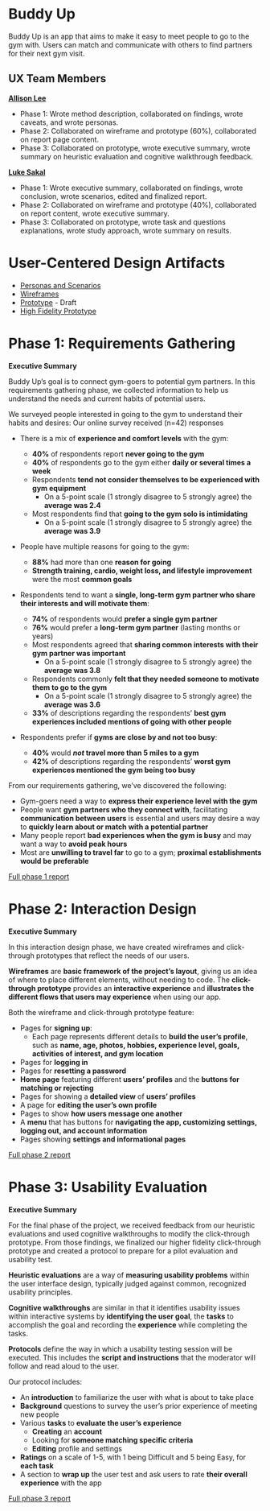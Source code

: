 # Buddy Up

Buddy Up is an app that aims to make it easy to meet people to go to the gym with. Users can match and communicate with others to find partners for their next gym visit.

## UX Team Members

**[Allison Lee](https://usabilityengineering.github.io/ux-portfolio-anlee/)**
* Phase 1: Wrote method description, collaborated on findings, wrote caveats, and wrote personas.
* Phase 2: Collaborated on wireframe and prototype (60%), collaborated on report page content.
* Phase 3: Collaborated on prototype, wrote executive summary, wrote summary on heuristic evaluation and cognitive walkthrough feedback.

**[Luke Sakal](https://usabilityengineering.github.io/ux-portfolio-lesakal/)**
* Phase 1: Wrote executive summary, collaborated on findings, wrote conclusion, wrote scenarios, edited and finalized report.
* Phase 2: Collaborated on wireframe and prototype (40%), collaborated on report content, wrote executive summary.
* Phase 3: Collaborated on prototype, wrote task and questions explanations, wrote study approach, wrote summary on results. 

# User-Centered Design Artifacts

* [Personas and Scenarios](requirements/Personas_and_Scenarios.pdf)
* [Wireframes](design/artboard.pdf)
* [Prototype](https://xd.adobe.com/view/9482b2ea-ffc1-488b-b419-ed1edaa49578-c1d1/?fullscreen&hints=off) - Draft
* [High Fidelity Prototype](https://xd.adobe.com/view/1ed27592-62c3-40b2-a667-23ce74273ffb-4b81/?fullscreen&hints=off)

# Phase 1: Requirements Gathering

**Executive Summary**

Buddy Up’s goal is to connect gym-goers to potential gym partners. In this requirements gathering phase, we collected information to help us understand the needs and current habits of potential users.

We surveyed people interested in going to the gym to understand their habits and desires:
Our online survey received (n=42) responses
* There is a mix of __experience and comfort levels__ with the gym:
  * __40%__ of respondents report __never going to the gym__
  * __40%__ of respondents go to the gym either __daily or several times a week__
  * Respondents __tend not consider themselves to be experienced with gym equipment__
    * On a 5-point scale (1 strongly disagree to 5 strongly agree) the __average was 2.4__
  * Most respondents find that __going to the gym solo is intimidating__
    * On a 5-point scale (1 strongly disagree to 5 strongly agree) the __average was 3.9__

* People have multiple reasons for going to the gym:
  * __88%__ had more than one __reason for going__
  * __Strength training, cardio, weight loss, and lifestyle improvement__ were the most __common goals__

* Respondents tend to want a __single, long-term gym partner who share their interests and will motivate them__:
  * __74%__ of respondents would __prefer a single gym partner__
  * __76%__ would prefer a __long-term gym partner__ (lasting months or years) 
  * Most respondents agreed that __sharing common interests with their gym partner was important__
    * On a 5-point scale (1 strongly disagree to 5 strongly agree) the __average was 3.8__
  * Respondents commonly __felt that they needed someone to motivate them to go to the gym__
    * On a 5-point scale (1 strongly disagree to 5 strongly agree) the __average was 3.6__ 
  * __33%__ of descriptions regarding the respondents’ __best gym experiences included mentions of going with other people__

* Respondents prefer if __gyms are close by and not too busy__:
  * __40%__ would __*not* travel more than 5 miles to a gym__
  * __42%__ of descriptions regarding the respondents’ __worst gym experiences mentioned the gym being too busy__

From our requirements gathering, we’ve discovered the following:
  * Gym-goers need a way to __express their experience level with the gym__
  * People want __gym partners who they connect with__, facilitating __communication between users__ is essential and users may desire a way to __quickly learn about or match with a potential partner__
  * Many people report __bad experiences when the gym is busy__ and may want a way to __avoid peak hours__
  * Most are __unwilling to travel far__ to go to a gym; __proximal establishments would be preferable__

[Full phase 1 report](requirements/)

# Phase 2: Interaction Design

**Executive Summary**

In this interaction design phase, we have created wireframes and click-through prototypes that reflect the needs of our users.

**Wireframes** are **basic framework of the project’s layout**, giving us an idea of where to place different elements, without needing to code. The **click-through prototype** provides an **interactive experience** and **illustrates the different flows that users may experience** when using our app.

Both the wireframe and click-through prototype feature:
* Pages for **signing up**:
  * Each page represents different details to **build the user’s profile**, such as **name, age, photos, hobbies, experience level, goals, activities of interest, and gym location**
* Pages for **logging in**
* Pages for **resetting a password**
* **Home page** featuring different **users’ profiles** and the **buttons for matching or rejecting**
* Pages for showing a **detailed view** of **users’ profiles** 
* A page for **editing the user’s own profile**
* Pages to show **how users message one another**
* A **menu** that has buttons for **navigating the app, customizing settings, logging out, and account information**
* Pages showing **settings and informational pages**

[Full phase 2 report](design/)

# Phase 3: Usability Evaluation

**Executive Summary**

For the final phase of the project, we received feedback from our heuristic evaluations and used cognitive walkthroughs to modify the click-through prototype. From those findings, we finalized our higher fidelity click-through prototype and created a protocol to prepare for a pilot evaluation and usability test. 

**Heuristic evaluations** are a way of **measuring usability problems** within the user interface design, typically judged against common, recognized usability principles. 

**Cognitive walkthroughs** are similar in that it identifies usability issues within interactive systems by **identifying the user goal**, the **tasks** to accomplish the goal and recording the **experience** while completing the tasks. 

**Protocols** define the way in which a usability testing session will be executed. This includes the **script and instructions** that the moderator will follow and read aloud to the user. 

Our protocol includes:
* An **introduction** to familiarize the user with what is about to take place
* **Background** questions to survey the user’s prior experience of meeting new people
* Various **tasks** to **evaluate the user’s experience**
  * **Creating** an **account**
  * Looking for **someone matching specific criteria**
  * **Editing** profile and settings
* **Ratings** on a scale of 1-5, with 1 being Difficult and 5 being Easy, for **each task**
* A section to **wrap up** the user test and ask users to rate **their overall experience** with the app


[Full phase 3 report](evaluation/)
